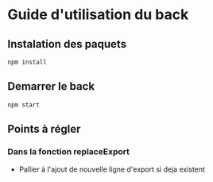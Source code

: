 # __Guide d'utilisation du back__

## Instalation des paquets
``npm install``

## Demarrer le back
``npm start
``
## Points à régler
### Dans la fonction **replaceExport**
- Pallier à l'ajout de nouvelle ligne d'export si deja existent
  